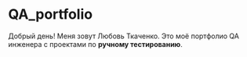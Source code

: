 # QA_portfolio
Добрый день! Меня зовут Любовь Ткаченко. Это моё портфолио QA инженера с проектами по **ручному тестированию**.
